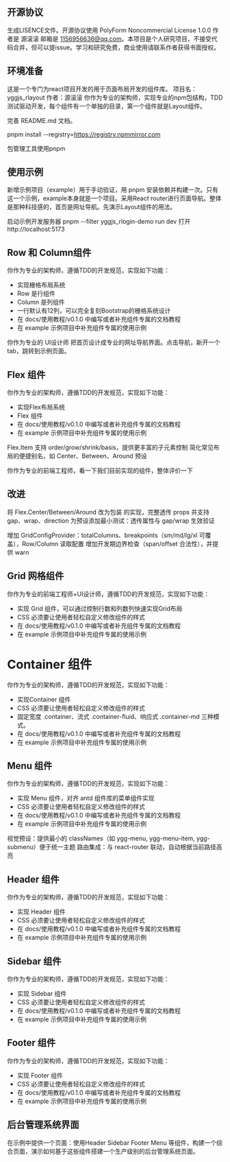 ## 开源协议
生成LISENCE文件。开源协议使用 PolyForm Noncommercial License 1.0.0  作者是 源滚滚 邮箱是 1156956636@qq.com。本项目是个人研究项目，不接受代码合并，但可以提issue。学习和研究免费，商业使用请联系作者获得书面授权。

## 环境准备
这是一个专门为react项目开发的用于页面布局开发的组件库。
项目名：yggjs_rlayout
作者：源滚滚
你作为专业的架构师，实现专业的npm包结构，TDD测试驱动开发，每个组件有一个单独的目录，第一个组件就是Layout组件。

完善 README.md 文档。

pnpm install --registry=https://registry.npmmirror.com

包管理工具使用pnpm

## 使用示例
新增示例项目（example）用于手动验证，用 pnpm 安装依赖并构建一次。只有这一个示例，example本身就是一个项目。采用React router进行页面导航。整体是那种科技感的，首页是网址导航。先演示Layout组件的用法。

启动示例开发服务器
pnpm --filter yggjs_rlogin-demo run dev
打开 http://localhost:5173

## Row 和 Column组件
你作为专业的架构师，遵循TDD的开发规范，实现如下功能：
- 实现栅格布局系统
- Row 是行组件
- Column 是列组件
- 一行默认有12列，可以完全复刻Bootstrap的栅格系统设计
- 在 docs/使用教程/v0.1.0 中编写或者补充组件专属的文档教程
- 在 example 示例项目中补充组件专属的使用示例

你作为专业的 UI设计师 把首页设计成专业的网址导航界面。点击导航，新开一个tab，跳转到示例页面。


## Flex 组件
你作为专业的架构师，遵循TDD的开发规范，实现如下功能：
- 实现Flex布局系统
- Flex 组件
- 在 docs/使用教程/v0.1.0 中编写或者补充组件专属的文档教程
- 在 example 示例项目中补充组件专属的使用示例

Flex.Item 支持 order/grow/shrink/basis，提供更丰富的子元素控制
简化常见布局的便捷别名，如 Center、Between、Around 预设

你作为专业的前端工程师，看一下我们目前实现的组件，整体评价一下


## 改进
将 Flex.Center/Between/Around 改为包装 的实现，完整透传 props 并支持 gap、wrap、direction
为预设添加最小测试：透传属性与 gap/wrap 生效验证


增加 GridConfigProvider：totalColumns、breakpoints（sm/md/lg/xl 可覆盖），Row/Column 读取配置
增加开发期边界检查（span/offset 合法性），并提供 warn

## Grid 网格组件
你作为专业的前端工程师+UI设计师，遵循TDD的开发规范，实现如下功能：
- 实现 Grid 组件，可以通过控制行数和列数列快速实现Grid布局
- CSS 必须要让使用者轻松自定义修改组件的样式
- 在 docs/使用教程/v0.1.0 中编写或者补充组件专属的文档教程
- 在 example 示例项目中补充组件专属的使用示例

# Container 组件
你作为专业的架构师，遵循TDD的开发规范，实现如下功能：
- 实现Container 组件
- CSS 必须要让使用者轻松自定义修改组件的样式
- 固定宽度 .container、流式 .container-fluid、响应式 .container-md 三种模式。
- 在 docs/使用教程/v0.1.0 中编写或者补充组件专属的文档教程
- 在 example 示例项目中补充组件专属的使用示例


## Menu 组件
你作为专业的架构师，遵循TDD的开发规范，实现如下功能：
- 实现 Menu 组件，对齐 antd 组件库的菜单组件实现
- CSS 必须要让使用者轻松自定义修改组件的样式
- 在 docs/使用教程/v0.1.0 中编写或者补充组件专属的文档教程
- 在 example 示例项目中补充组件专属的使用示例

视觉预设：提供最小的 classNames（如 ygg-menu, ygg-menu-item, ygg-submenu）便于统一主题
路由集成：与 react-router 联动，自动根据当前路径高亮

## Header 组件
你作为专业的架构师，遵循TDD的开发规范，实现如下功能：
- 实现 Header 组件
- CSS 必须要让使用者轻松自定义修改组件的样式
- 在 docs/使用教程/v0.1.0 中编写或者补充组件专属的文档教程
- 在 example 示例项目中补充组件专属的使用示例


## Sidebar 组件
你作为专业的架构师，遵循TDD的开发规范，实现如下功能：
- 实现 Sidebar 组件
- CSS 必须要让使用者轻松自定义修改组件的样式
- 在 docs/使用教程/v0.1.0 中编写或者补充组件专属的文档教程
- 在 example 示例项目中补充组件专属的使用示例


## Footer 组件
你作为专业的架构师，遵循TDD的开发规范，实现如下功能：
- 实现 Footer 组件
- CSS 必须要让使用者轻松自定义修改组件的样式
- 在 docs/使用教程/v0.1.0 中编写或者补充组件专属的文档教程
- 在 example 示例项目中补充组件专属的使用示例

## 后台管理系统界面
在示例中提供一个页面：使用Header Sidebar Footer Menu 等组件，构建一个综合页面，演示如何基于这些组件搭建一个生产级别的后台管理系统页面。

